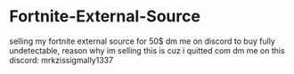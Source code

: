 # Fortnite-External-Source
selling my fortnite external source for 50$ dm me on discord to buy fully undetectable, reason why im selling this is cuz i quitted com
dm me on this discord: mrkzissigmally1337
